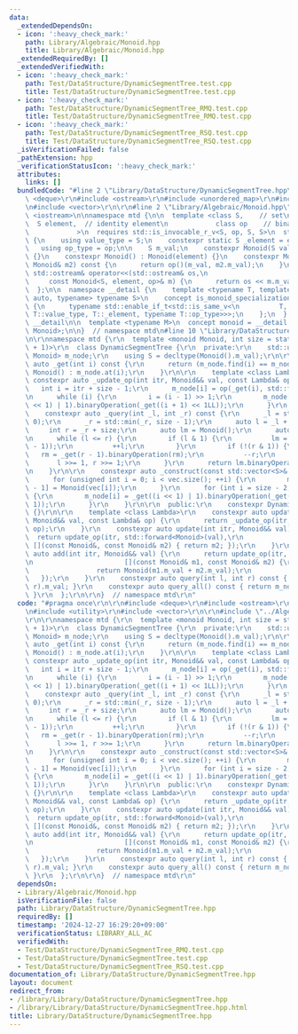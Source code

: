 ```yaml
---
data:
  _extendedDependsOn:
  - icon: ':heavy_check_mark:'
    path: Library/Algebraic/Monoid.hpp
    title: Library/Algebraic/Monoid.hpp
  _extendedRequiredBy: []
  _extendedVerifiedWith:
  - icon: ':heavy_check_mark:'
    path: Test/DataStructure/DynamicSegmentTree.test.cpp
    title: Test/DataStructure/DynamicSegmentTree.test.cpp
  - icon: ':heavy_check_mark:'
    path: Test/DataStructure/DynamicSegmentTree_RMQ.test.cpp
    title: Test/DataStructure/DynamicSegmentTree_RMQ.test.cpp
  - icon: ':heavy_check_mark:'
    path: Test/DataStructure/DynamicSegmentTree_RSQ.test.cpp
    title: Test/DataStructure/DynamicSegmentTree_RSQ.test.cpp
  _isVerificationFailed: false
  _pathExtension: hpp
  _verificationStatusIcon: ':heavy_check_mark:'
  attributes:
    links: []
  bundledCode: "#line 2 \"Library/DataStructure/DynamicSegmentTree.hpp\"\n\r\n#include\
    \ <deque>\r\n#include <ostream>\r\n#include <unordered_map>\r\n#include <utility>\r\
    \n#include <vector>\r\n\r\n#line 2 \"Library/Algebraic/Monoid.hpp\"\n\n#include\
    \ <iostream>\n\nnamespace mtd {\n\n  template <class S,    // set\n          \
    \  S element,  // identity element\n            class op    // binary operation\n\
    \            >\n  requires std::is_invocable_r_v<S, op, S, S>\n  struct Monoid\
    \ {\n    using value_type = S;\n    constexpr static S _element = element;\n \
    \   using op_type = op;\n\n    S m_val;\n    constexpr Monoid(S val) : m_val(val)\
    \ {}\n    constexpr Monoid() : Monoid(element) {}\n    constexpr Monoid binaryOperation(const\
    \ Monoid& m2) const {\n      return op()(m_val, m2.m_val);\n    }\n    friend\
    \ std::ostream& operator<<(std::ostream& os,\n                               \
    \     const Monoid<S, element, op>& m) {\n      return os << m.m_val;\n    }\n\
    \  };\n\n  namespace __detail {\n    template <typename T, template <typename,\
    \ auto, typename> typename S>\n    concept is_monoid_specialization_of = requires\
    \ {\n      typename std::enable_if_t<std::is_same_v<\n          T, S<typename\
    \ T::value_type, T::_element, typename T::op_type>>>;\n    };\n  }  // namespace\
    \ __detail\n\n  template <typename M>\n  concept monoid = __detail::is_monoid_specialization_of<M,\
    \ Monoid>;\n\n}  // namespace mtd\n#line 10 \"Library/DataStructure/DynamicSegmentTree.hpp\"\
    \n\r\nnamespace mtd {\r\n  template <monoid Monoid, int size = static_cast<int>(1e9\
    \ + 1)>\r\n  class DynamicSegmentTree {\r\n  private:\r\n    std::unordered_map<int,\
    \ Monoid> m_node;\r\n    using S = decltype(Monoid().m_val);\r\n\r\n    constexpr\
    \ auto _get(int i) const {\r\n      return (m_node.find(i) == m_node.end()) ?\
    \ Monoid() : m_node.at(i);\r\n    }\r\n\r\n    template <class Lambda>\r\n   \
    \ constexpr auto _update_op(int itr, Monoid&& val, const Lambda& op) {\r\n   \
    \   int i = itr + size - 1;\r\n      m_node[i] = op(_get(i), std::forward<decltype(val)>(val));\r\
    \n      while (i) {\r\n        i = (i - 1) >> 1;\r\n        m_node[i] = _get((i\
    \ << 1) | 1).binaryOperation(_get((i + 1) << 1LL));\r\n      }\r\n    }\r\n\r\n\
    \    constexpr auto _query(int _l, int _r) const {\r\n      _l = std::max(_l,\
    \ 0);\r\n      _r = std::min(_r, size - 1);\r\n      auto l = _l + size;\r\n \
    \     int r = _r + size;\r\n      auto lm = Monoid();\r\n      auto rm = Monoid();\r\
    \n      while (l <= r) {\r\n        if (l & 1) {\r\n          lm = lm.binaryOperation(_get(l\
    \ - 1));\r\n          ++l;\r\n        }\r\n        if (!(r & 1)) {\r\n       \
    \   rm = _get(r - 1).binaryOperation(rm);\r\n          --r;\r\n        }\r\n \
    \       l >>= 1, r >>= 1;\r\n      }\r\n      return lm.binaryOperation(rm);\r\
    \n    }\r\n\r\n    constexpr auto _construct(const std::vector<S>& vec) {\r\n\
    \      for (unsigned int i = 0; i < vec.size(); ++i) {\r\n        m_node[i + size\
    \ - 1] = Monoid(vec[i]);\r\n      }\r\n      for (int i = size - 2; i >= 0; --i)\
    \ {\r\n        m_node[i] = _get((i << 1) | 1).binaryOperation(_get((i + 1) <<\
    \ 1));\r\n      }\r\n    }\r\n\r\n  public:\r\n    constexpr DynamicSegmentTree()\
    \ {}\r\n\r\n    template <class Lambda>\r\n    constexpr auto update_op(int itr,\
    \ Monoid&& val, const Lambda& op) {\r\n      return _update_op(itr, std::forward<Monoid>(val),\
    \ op);\r\n    }\r\n    constexpr auto update(int itr, Monoid&& val) {\r\n    \
    \  return update_op(itr, std::forward<Monoid>(val),\r\n                      \
    \ [](const Monoid&, const Monoid& m2) { return m2; });\r\n    }\r\n    constexpr\
    \ auto add(int itr, Monoid&& val) {\r\n      return update_op(itr, std::forward<Monoid>(val),\r\
    \n                       [](const Monoid& m1, const Monoid& m2) {\r\n        \
    \                 return Monoid(m1.m_val + m2.m_val);\r\n                    \
    \   });\r\n    }\r\n    constexpr auto query(int l, int r) const { return _query(l,\
    \ r).m_val; }\r\n    constexpr auto query_all() const { return m_node[0].m_val;\
    \ }\r\n  };\r\n\r\n}  // namespace mtd\r\n"
  code: "#pragma once\r\n\r\n#include <deque>\r\n#include <ostream>\r\n#include <unordered_map>\r\
    \n#include <utility>\r\n#include <vector>\r\n\r\n#include \"../Algebraic/Monoid.hpp\"\
    \r\n\r\nnamespace mtd {\r\n  template <monoid Monoid, int size = static_cast<int>(1e9\
    \ + 1)>\r\n  class DynamicSegmentTree {\r\n  private:\r\n    std::unordered_map<int,\
    \ Monoid> m_node;\r\n    using S = decltype(Monoid().m_val);\r\n\r\n    constexpr\
    \ auto _get(int i) const {\r\n      return (m_node.find(i) == m_node.end()) ?\
    \ Monoid() : m_node.at(i);\r\n    }\r\n\r\n    template <class Lambda>\r\n   \
    \ constexpr auto _update_op(int itr, Monoid&& val, const Lambda& op) {\r\n   \
    \   int i = itr + size - 1;\r\n      m_node[i] = op(_get(i), std::forward<decltype(val)>(val));\r\
    \n      while (i) {\r\n        i = (i - 1) >> 1;\r\n        m_node[i] = _get((i\
    \ << 1) | 1).binaryOperation(_get((i + 1) << 1LL));\r\n      }\r\n    }\r\n\r\n\
    \    constexpr auto _query(int _l, int _r) const {\r\n      _l = std::max(_l,\
    \ 0);\r\n      _r = std::min(_r, size - 1);\r\n      auto l = _l + size;\r\n \
    \     int r = _r + size;\r\n      auto lm = Monoid();\r\n      auto rm = Monoid();\r\
    \n      while (l <= r) {\r\n        if (l & 1) {\r\n          lm = lm.binaryOperation(_get(l\
    \ - 1));\r\n          ++l;\r\n        }\r\n        if (!(r & 1)) {\r\n       \
    \   rm = _get(r - 1).binaryOperation(rm);\r\n          --r;\r\n        }\r\n \
    \       l >>= 1, r >>= 1;\r\n      }\r\n      return lm.binaryOperation(rm);\r\
    \n    }\r\n\r\n    constexpr auto _construct(const std::vector<S>& vec) {\r\n\
    \      for (unsigned int i = 0; i < vec.size(); ++i) {\r\n        m_node[i + size\
    \ - 1] = Monoid(vec[i]);\r\n      }\r\n      for (int i = size - 2; i >= 0; --i)\
    \ {\r\n        m_node[i] = _get((i << 1) | 1).binaryOperation(_get((i + 1) <<\
    \ 1));\r\n      }\r\n    }\r\n\r\n  public:\r\n    constexpr DynamicSegmentTree()\
    \ {}\r\n\r\n    template <class Lambda>\r\n    constexpr auto update_op(int itr,\
    \ Monoid&& val, const Lambda& op) {\r\n      return _update_op(itr, std::forward<Monoid>(val),\
    \ op);\r\n    }\r\n    constexpr auto update(int itr, Monoid&& val) {\r\n    \
    \  return update_op(itr, std::forward<Monoid>(val),\r\n                      \
    \ [](const Monoid&, const Monoid& m2) { return m2; });\r\n    }\r\n    constexpr\
    \ auto add(int itr, Monoid&& val) {\r\n      return update_op(itr, std::forward<Monoid>(val),\r\
    \n                       [](const Monoid& m1, const Monoid& m2) {\r\n        \
    \                 return Monoid(m1.m_val + m2.m_val);\r\n                    \
    \   });\r\n    }\r\n    constexpr auto query(int l, int r) const { return _query(l,\
    \ r).m_val; }\r\n    constexpr auto query_all() const { return m_node[0].m_val;\
    \ }\r\n  };\r\n\r\n}  // namespace mtd\r\n"
  dependsOn:
  - Library/Algebraic/Monoid.hpp
  isVerificationFile: false
  path: Library/DataStructure/DynamicSegmentTree.hpp
  requiredBy: []
  timestamp: '2024-12-27 16:29:20+09:00'
  verificationStatus: LIBRARY_ALL_AC
  verifiedWith:
  - Test/DataStructure/DynamicSegmentTree_RMQ.test.cpp
  - Test/DataStructure/DynamicSegmentTree.test.cpp
  - Test/DataStructure/DynamicSegmentTree_RSQ.test.cpp
documentation_of: Library/DataStructure/DynamicSegmentTree.hpp
layout: document
redirect_from:
- /library/Library/DataStructure/DynamicSegmentTree.hpp
- /library/Library/DataStructure/DynamicSegmentTree.hpp.html
title: Library/DataStructure/DynamicSegmentTree.hpp
---
```

